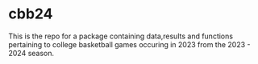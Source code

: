 # cbb24

This is the repo for a package containing data,results and functions pertaining to college basketball games occuring in 2023 from the 2023 - 2024 season.
